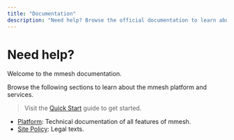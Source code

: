 ```yaml
---
title: "Documentation"
description: "Need help? Browse the official documentation to learn about the mmesh multi-cloud integration platform and services."
---
```


# Need help?

Welcome to the mmesh documentation.

Browse the following sections to learn about the mmesh platform and services.

> Visit the [Quick Start](/docs/platform/getting-started/quickstart/) guide to get started.

- [Platform](/docs/platform/): Technical documentation of all features of mmesh.
- [Site Policy](/docs/legal/): Legal texts.
